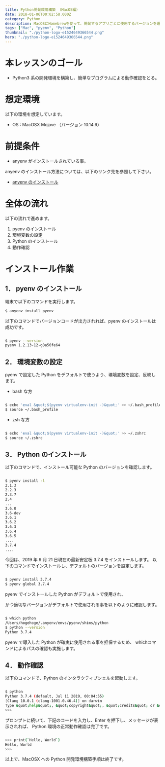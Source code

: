 ```yaml
---
title: Python開発環境構築 （MacOS編）
date: 2018-01-06T00:02:58.000Z
category: Python
description: MacOSにHomebrewを使って、開発するアプリごとに使用するバージョンを選択可能な、Python開発環境を構築する手順をご紹介いたします。
tags: ["Mac", "pyenv", "Python"]
thumbnail: "./python-logo-e1524649366544.png"
hero: "./python-logo-e1524649366544.png"
---
```


# 本レッスンのゴール

- Python3 系の開発環境を構築し、簡単なプログラムによる動作確認をとる。

# 想定環境

以下の環境を想定しています。

- OS : MacOSX Mojave （バージョン 10.14.6）

# 前提条件

- anyenv がインストールされている事。

<attention>

anyenv のインストール方法については、以下のリンク先を参照して下さい。

- <a href="https://startappdevfrom35.com/anyenv_install/" target="_blank" rel="noopener noreferrer">anyenv のインストール</a>

</attention>

# 全体の流れ

以下の流れで進めます。

1.  pyenv のインストール
2.  環境変数の設定
3.  Python のインストール
4.  動作確認

# インストール作業

## 1． pyenv のインストール

端末で以下のコマンドを実行します。

```bash
$ anyenv install pyenv
```

以下のコマンドでバージョンコードが出力されれば、pyenv のインストールは成功です。

```bash

$ pyenv --version
pyenv 1.2.13-12-g8a56fe64

```

## 2． 環境変数の設定

pyenv で設定した Python をデフォルトで使うよう、環境変数を設定、反映します。

- bash な方

```bash

$ echo 'eval &quot;$(pyenv virtualenv-init -)&quot;' >> ~/.bash_profile
$ source ~/.bash_profile

```

- zsh な方

```bash

$ echo 'eval &quot;$(pyenv virtualenv-init -)&quot;' >> ~/.zshrc
$ source ~/.zshrc

```

## 3． Python のインストール

以下のコマンドで、インストール可能な Python のバージョンを確認します。

```bash

$ pyenv install -l
2.1.3
2.2.3
2.3.7
2.4
...
3.6.0
3.6-dev
3.6.1
3.6.2
3.6.3
3.6.4
3.6.5
....
3.7.4
....

```

今回は、2019 年 9 月 21 日現在の最新安定板 3.7.4 をインストールします。
以下のコマンドでインストールし、デフォルトのバージョンを設定します。

```bash

$ pyenv install 3.7.4
$ pyenv global 3.7.4

```

pyenv でインストールした Python がデフォルトで使用され、

かつ適切なバージョンがデフォルトで使用される事を以下のように確認します。

```bash

$ which python
/Users/hogehoge/.anyenv/envs/pyenv/shims/python
$ python --version
Python 3.7.4

```

<attention>
pyenv で導入した Python が確実に使用される事を担保するため、
whichコマンドによるパスの確認も実施します。
</attention>

## 4． 動作確認

以下のコマンドで、Python のインタラクティブシェルを起動します。

```bash

$ python
Python 3.7.4 (default, Jul 11 2019, 00:04:55)
[Clang 10.0.1 (clang-1001.0.46.4)] on darwin
Type &quot;help&quot;, &quot;copyright&quot;, &quot;credits&quot; or &quot;license&quot; for more information.
>>>

```

プロンプトに続いて、下記のコードを入力し、Enter を押下し、メッセージが表示されれば、
Python 環境の正常動作確認は完了です。

```bash

>>> print(`Hello, World`)
Hello, World
>>>

```

以上で、MacOSX への Python 開発環境構築手順は終了です。
